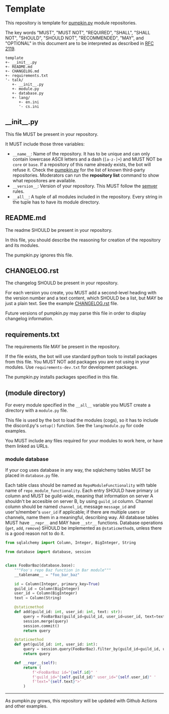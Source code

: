 # Template

This repository is template for [pumpkin.py] module repositories.

The key words "MUST", "MUST NOT", "REQUIRED", "SHALL", "SHALL NOT", "SHOULD", "SHOULD NOT", "RECOMMENDED",  "MAY", and "OPTIONAL" in this document are to be interpreted as described in [RFC 2119](https://tools.ietf.org/html/rfc2119).

```
template
+- __init__.py
+- README.md
+- CHANGELOG.md
+- requirements.txt
'- talk/
   +- __init__.py
   +- module.py
   +- database.py
   +- lang/
      +- en.ini
      '- cs.ini
```

## \_\_init\_\_.py

This file MUST be present in your repository.

It MUST include those three variables:

- `__name__`: Name of the repository. It has to be unique and can only contain lowercase ASCII letters and a dash (`[a-z-]+`) and MUST NOT be `core` or `base`. If a repository of this name already exists, the bot will refuse it. Check the [pumpkin.py] for the list of known third-party repositories. Moderators can run the **repository list** command to show what repositores are available.
- `__version__`: Version of your repository. This MUST follow the [semver](https://semver.org/) rules.
- `__all__`: A tuple of all modules included in the repository. Every string in the tuple has to have its module directory.

## README.md

The readme SHOULD be present in your repository.

In this file, you should describe the reasoning for creation of the repository and its modules.

The pumpkin.py ignores this file.

## CHANGELOG.rst

The changelog SHOULD be present in your repository.

For each version you create, you MUST add a second-level heading with the version number and a text content, which SHOULD be a list, but MAY be just a plain text. See the example [CHANGELOG.rst](CHANGELOG.rst) file.

Future versions of pumpkin.py may parse this file in order to display changelog information.

## requirements.txt

The requirements file MAY be present in the repository.

If the file exists, the bot will use standard python tools to install packages from this file. You MUST NOT add packages you are not using in your modules. Use `requirements-dev.txt` for development packages.

The pumpkin.py installs packages specified in this file.

## (module directory)

For every module specified in the `__all__` variable you MUST create a directory with a `module.py` file.

This file is used by the bot to load the modules (cogs), so it has to include the discord.py's `setup()` function. See the `lang/module.py` for code examples.

You MUST include any files required for your modules to work here, or have them linked as URLs.

### module database

If your cog uses database in any way, the sqlalchemy tables MUST be placed in `database.py` file.

Each table class should be named as `RepoModuleFunctionality` with table name of `repo_module_functionality`. Each entry SHOULD have primary `id` column and MUST be guild-wide, meaning that information on server A shouldn't be accesible on server B, by using `guild_id` column. Channel column should be named `channel_id`, message `message_id` and user's/member's `user_id` if applicable; if there are multiple users or channels, name them in a meaningful, describing way. All database tables MUST have `__repr__` and MAY have `__str__` functions. Database operations (`get`, `add`, `remove`) SHOULD be implemented as `@staticmethod`s, unless there is a good reason not to do it.

```py
from sqlalchemy import Column, Integer, BigInteger, String

from database import database, session


class FooBarBaz(database.base):
	"""Foo's repo Baz function in Bar module"""
	__tablename__ = "foo_bar_baz"

	id = Column(Integer, primary_key=True)
	guild_id = Column(BigInteger)
	user_id = Column(BigInteger)
	text = Column(String)

	@staticmethod
	def add(guild_id: int, user_id: int, text: str):
		query = FooBarBaz(guild_id=guild_id, user_id=user_id, text=text)
		session.merge(query)
		session.commit()
		return query

	@staticmethod
	def get(guild_id: int, user_id: int):
		query = session.query(FooBarBaz).filter_by(guild_id=guild_id, user_id=user_id).one_or_none()
		return query

	def __repr__(self):
		return (
			f'<FooBarBaz id="{self.id}" '
			f'guild_id="{self.guild_id}" user_id="{self.user_id}" '
			f'text="{self.text}">'
		)
```

---

As pumpkin.py grows, this repository will be updated with Github Actions and other examples.

[pumpkin.py]: https://github.com/Pumpkin-py/pumpkin.py
